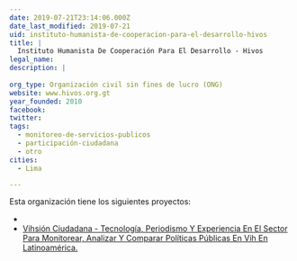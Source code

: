 ```yaml
---
date: 2019-07-21T23:14:06.000Z
date_last_modified: 2019-07-21
uid: instituto-humanista-de-cooperacion-para-el-desarrollo-hivos
title: |
  Instituto Humanista De Cooperación Para El Desarrollo - Hivos
legal_name: 
description: |
  
org_type: Organización civil sin fines de lucro (ONG)
website: www.hivos.org.gt
year_founded: 2010
facebook: 
twitter: 
tags:
  - monitoreo-de-servicios-publicos
  - participación-ciudadana
  - otro
cities: 
  - Lima

---
```


Esta organización tiene los siguientes proyectos:

- [](/proyectos/vihsion-ciudadana-tecnologia-periodismo-y-experiencia-en-el-sector-para-monitorear-analizar-y-comparar-politicas-publicas-en-vih-en-latinoamerica)
- [Vihsión Ciudadana - Tecnología, Periodismo Y Experiencia En El Sector Para Monitorear, Analizar Y Comparar Políticas Públicas En Vih En Latinoamérica.](/proyectos/vihsion-ciudadana-tecnologia-periodismo-y-experiencia-en-el-sector-para-monitorear-analizar-y-comparar-politicas-publicas-en-vih-en-latinoamerica)
